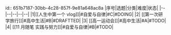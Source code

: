 id:: 651b7187-30bb-4c28-857f-9e81a648ac8a
|序号|选题|分类|难度|状态|
|--|--|--|--|--|
|1|[[人生中第一个 vlog]]|#自爱与自律|#C|#DOING|
|2| [[第一次研学旅行]]|#高中生活|#B|#DRAFTTED|
|3| [[高一运动会]]|#高中生活|#A|#TODO|
|4| [[11 月随笔 实践与努力]]|#自爱与自律|#B|#TODO|
